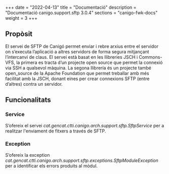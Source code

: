 +++
date        = "2022-04-13"
title       = "Documentació"
description = "Documentació canigo.support.sftp 3.0.4"
sections    = "canigo-fwk-docs"
weight      = 3
+++

## Propòsit

El servei de SFTP de Canigó permet enviar i rebre arxius entre el servidor on s’executa l’aplicació a altres servidors de forma segura mitjançant l’intercanvi de claus. El servei està basat en les llibreries JSCH i Commons-VFS, la primera es tracta d’un projecte open source que permet la connexió via SSH a qualsevol màquina. La segona llibrería és un projecte també open_source de la Apache Foundation que permet treballar amb més facilitat amb la JSCH, donant eines per crear connexions SFTP (entre d’altres) contra un servidor.

## Funcionalitats

### Service

S’ofereix el servei *cat.gencat.ctti.canigo.arch.support.sftp.SftpService* per a realitzar l'enviament de fitxers a través de SFTP.

### Exception

S’ofereix la exception *cat.gencat.ctti.canigo.arch.support.sftp.exceptions.SftpModuleException* per a identificar els errors produits al mòdul.
